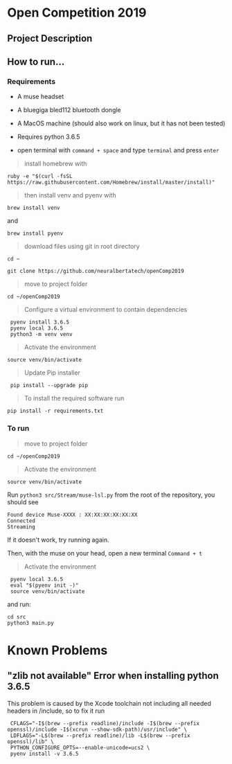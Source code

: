 # Open Competition 2019
 
 ## Project Description
 
 
 ## How to run...
 ### Requirements
 * A muse headset
 * A bluegiga bled112 bluetooth dongle
 * A MacOS machine (should also work on linux, but it has not been tested)
 * Requires python 3.6.5

 * open terminal with `command + space` and type `terminal` and press `enter`

 > install homebrew with

  ` ruby -e "$(curl -fsSL https://raw.githubusercontent.com/Homebrew/install/master/install)" `

 > then install venv and pyenv with

  ` brew install venv `
  
  and
  
  ` brew install pyenv `

 > download files using git in root directory


  ` cd ~ `
  
  ` git clone https://github.com/neuralbertatech/openComp2019 `



 > move to project folder 

 ` cd ~/openComp2019 `

 > Configure a virtual environment to contain dependencies

 ```
  pyenv install 3.6.5
  pyenv local 3.6.5
  python3 -m venv venv
 ```

 > Activate the environment

 ` source venv/bin/activate `

 > Update Pip installer

 ` pip install --upgrade pip`

 > To install the required software run 

 `pip install -r requirements.txt`



 ### To run
  > move to project folder 

 ` cd ~/openComp2019 `

 > Activate the environment

 ` source venv/bin/activate `


 Run `python3 src/Stream/muse-lsl.py` from the root of the repository, you should see
 ```
 Found device Muse-XXXX : XX:XX:XX:XX:XX:XX
 Connected
 Streaming
```
 If it doesn't work, try running again.
 
 Then, with the muse on your head, open a new terminal `Command + t` 

  > Activate the environment

 ```
  pyenv local 3.6.5
  eval "$(pyenv init -)"
  source venv/bin/activate 
 ```


 and run: 

 ```
 cd src
 python3 main.py
 ```

# Known Problems
## "zlib not available" Error when installing python 3.6.5
 This problem is caused by the Xcode toolchain not including all needed headers in /include, so to fix it run
 ```
  CFLAGS="-I$(brew --prefix readline)/include -I$(brew --prefix openssl)/include -I$(xcrun --show-sdk-path)/usr/include" \
  LDFLAGS="-L$(brew --prefix readline)/lib -L$(brew --prefix openssl)/lib" \
  PYTHON_CONFIGURE_OPTS=--enable-unicode=ucs2 \
  pyenv install -v 3.6.5
```
 
